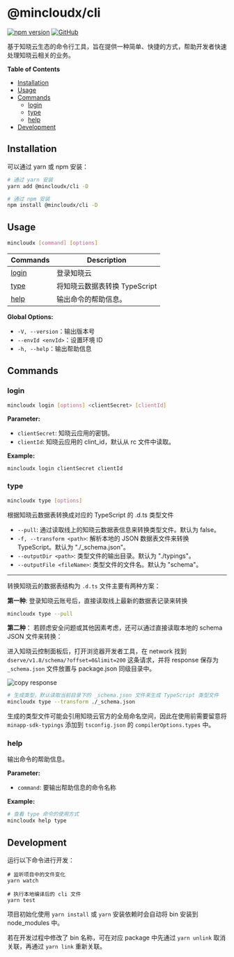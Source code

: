 # @mincloudx/cli

[![npm version](https://badge.fury.io/js/@mincloudx%2Fcli.svg)](https://badge.fury.io/js/@mincloudx%2Fcli)
[![GitHub](https://img.shields.io/github/license/anran758/mincloudx)](https://github.com/anran758/mincloudx/blob/master/LICENSE)

基于知晓云生态的命令行工具，旨在提供一种简单、快捷的方式，帮助开发者快速处理知晓云相关的业务。

**Table of Contents**

- [Installation](#installation)
- [Usage](#usage)
- [Commands](#commands)
  - [login](#login)
  - [type](#type)
  - [help](#help)
- [Development](#development)

## Installation

可以通过 yarn 或 npm 安装：

```bash
# 通过 yarn 安装
yarn add @mincloudx/cli -D

# 通过 npm 安装
npm install @mincloudx/cli -D
```

## Usage

```bash
mincloudx [command] [options]
```

| Commands        | Description                   |
| --------------- | ----------------------------- |
| [login](#login) | 登录知晓云                    |
| [type](#type)   | 将知晓云数据表转换 TypeScript |
| [help](#help)   | 输出命令的帮助信息。          |

**Global Options:**

- `-V, --version`：输出版本号
- `--envId <envId>`：设置环境 ID
- `-h, --help`：输出帮助信息

## Commands

### login

```bash
mincloudx login [options] <clientSecret> [clientId]
```

**Parameter:**

- `clientSecret`: 知晓云应用的密钥。
- `clientId`: 知晓云应用的 clint_id，默认从 rc 文件中读取。

**Example:**

```bash
mincloudx login clientSecret clientId
```

### type

```bash
mincloudx type [options]
```

根据知晓云数据表转换成对应的 TypeScript 的 .d.ts 类型文件

- `--pull`: 通过读取线上的知晓云数据表信息来转换类型文件。默认为 false。
- `-f, --transform <path>`: 解析本地的 JSON 数据表文件来转换 TypeScript。默认为 "./\_schema.json"。
- `--outputDir <path>`: 类型文件的输出目录。默认为 "./typings"。
- `--outputFile <fileName>`: 类型文件的文件名。默认为 "schema"。

---

转换知晓云的数据表结构为 `.d.ts` 文件主要有两种方案：

**第一种**: 登录知晓云账号后，直接读取线上最新的数据表记录来转换

```bash
mincloudx type --pull
```

**第二种**： 若顾虑安全问题或其他因素考虑，还可以通过直接读取本地的 schema JSON 文件来转换：

进入知晓云控制面板后，打开浏览器开发者工具，在 network 找到 `dserve/v1.8/schema/?offset=0&limit=200` 这条请求，并将 response 保存为 `_schema.json` 文件放置与 package.json 同级目录中。

![copy response](static/network-save-response.png)

```bash
# 生成类型，默认读取当前目录下的 _schema.json 文件来生成 TypeScript 类型文件
mincloudx type --transform ./_schema.json
```

生成的类型文件可能会引用知晓云官方的全局命名空间，因此在使用前需要留意将 `minapp-sdk-typings` 添加到 `tsconfig.json` 的 `compilerOptions.types` 中。

### help

输出命令的帮助信息。

**Parameter:**

- `command`: 要输出帮助信息的命令名称

**Example:**

```bash
# 查看 type 命令的使用方式
mincloudx help type
```

## Development

运行以下命令进行开发：

```shell
# 监听项目中的文件变化
yarn watch

# 执行本地编译后的 cli 文件
yarn test
```

项目初始化使用 `yarn install` 或 `yarn` 安装依赖时会自动将 bin 安装到 node_modules 中。

若在开发过程中修改了 bin 名称，可在对应 package 中先通过 `yarn unlink` 取消关联，再通过 `yarn link` 重新关联。
